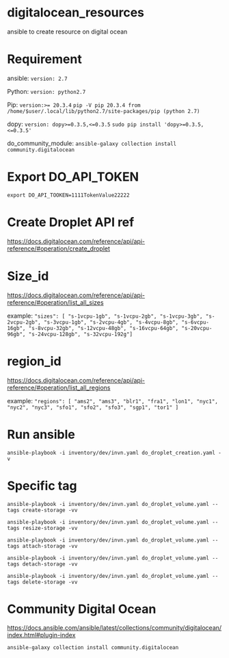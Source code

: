 # digitalocean_resources
ansible to create resource on digital ocean

# Requirement
ansible:
    `version: 2.7`

Python:
 `version: python2.7`
 
 Pip:
   `version:>= 20.3.4`
   `pip -V
    pip 20.3.4 from /home/$user/.local/lib/python2.7/site-packages/pip (python 2.7)`
 
 dopy: 
  `version: dopy>=0.3.5,<=0.3.5`
      `sudo pip install 'dopy>=0.3.5,<=0.3.5'` 

do_community_module:
   `ansible-galaxy collection install community.digitalocean`

# Export DO_API_TOKEN 
   `export DO_API_TOOKEN=1111TokenValue22222`

# Create Droplet API ref
https://docs.digitalocean.com/reference/api/api-reference/#operation/create_droplet

# Size_id
https://docs.digitalocean.com/reference/api/api-reference/#operation/list_all_sizes 

example:
`"sizes": [
    "s-1vcpu-1gb",
    "s-1vcpu-2gb",
    "s-1vcpu-3gb",
    "s-2vcpu-2gb",
    "s-3vcpu-1gb",
    "s-2vcpu-4gb",
    "s-4vcpu-8gb",
    "s-6vcpu-16gb",
    "s-8vcpu-32gb",
    "s-12vcpu-48gb",
    "s-16vcpu-64gb",
    "s-20vcpu-96gb",
    "s-24vcpu-128gb",
    "s-32vcpu-192g"]`

# region_id
https://docs.digitalocean.com/reference/api/api-reference/#operation/list_all_regions 

example: 
   `"regions": [
    "ams2",
    "ams3",
    "blr1",
    "fra1",
    "lon1",
    "nyc1",
    "nyc2",
    "nyc3",
    "sfo1",
    "sfo2",
    "sfo3",
    "sgp1",
    "tor1"
]  `


# Run ansible
`ansible-playbook -i inventory/dev/invn.yaml do_droplet_creation.yaml -v`

# Specific tag
`ansible-playbook -i inventory/dev/invn.yaml do_droplet_volume.yaml --tags create-storage -vv`

`ansible-playbook -i inventory/dev/invn.yaml do_droplet_volume.yaml --tags resize-storage -vv`

`ansible-playbook -i inventory/dev/invn.yaml do_droplet_volume.yaml --tags attach-storage -vv`

`ansible-playbook -i inventory/dev/invn.yaml do_droplet_volume.yaml --tags detach-storage -vv`

`ansible-playbook -i inventory/dev/invn.yaml do_droplet_volume.yaml --tags delete-storage -vv`

# Community Digital Ocean

https://docs.ansible.com/ansible/latest/collections/community/digitalocean/index.html#plugin-index

`ansible-galaxy collection install community.digitalocean`
